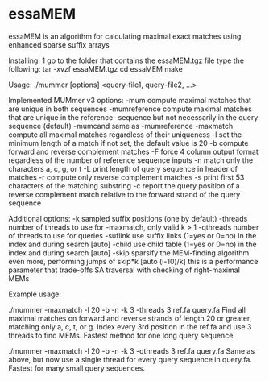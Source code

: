 essaMEM
=======

essaMEM is an algorithm for calculating maximal exact matches using enhanced sparse suffix arrays
  
Installing:
1 go to the folder that contains the essaMEM.tgz file
type the following:
tar -xvzf essaMEM.tgz
cd essaMEM
make
  
Usage: ./mummer [options] <reference-file> <query-file1, query-file2, ...>

Implemented MUMmer v3 options:
  -mum compute maximal matches that are unique in both sequences
  -mumreference compute maximal matches that are unique in the reference-
                  sequence but not necessarily in the query-sequence (default)
  -mumcand same as -mumreference
  -maxmatch compute all maximal matches regardless of their uniqueness
  -l set the minimum length of a match
                  if not set, the default value is 20
  -b compute forward and reverse complement matches
  -F force 4 column output format regardless of the number of
                  reference sequence inputs
  -n match only the characters a, c, g, or t
  -L print length of query sequence in header of matches
  -r compute only reverse complement matches
  -s print first 53 characters of the matching substring
  -c report the query position of a reverse complement match relative to the forward strand of the query sequence
  
  Additional options:
  -k sampled suffix positions (one by default)
  -threads number of threads to use for -maxmatch, only valid k > 1
  -qthreads number of threads to use for queries
  -suflink use suffix links (1=yes or 0=no) in the index and during search [auto]
  -child use child table (1=yes or 0=no) in the index and during search [auto]
  -skip sparsify the MEM-finding algorithm even more, performing jumps of skip*k [auto (l-10)/k]
   this is a performance parameter that trade-offs SA traversal with checking of right-maximal MEMs
  
  Example usage:
  
  ./mummer -maxmatch -l 20 -b -n -k 3 -threads 3 ref.fa query.fa
  Find all maximal matches on forward and reverse strands
  of length 20 or greater, matching only a, c, t, or g.
  Index every 3rd position in the ref.fa and use 3 threads to find MEMs.
  Fastest method for one long query sequence.
  
  ./mummer -maxmatch -l 20 -b -n -k 3 -qthreads 3 ref.fa query.fa
  Same as above, but now use a single thread for every query sequence in
  query.fa. Fastest for many small query sequences.
